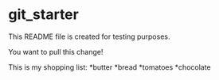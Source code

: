 # git_starter
This README file is created for testing purposes.

You want to pull this change!

This is my shopping list:
*butter
*bread
*tomatoes
*chocolate
